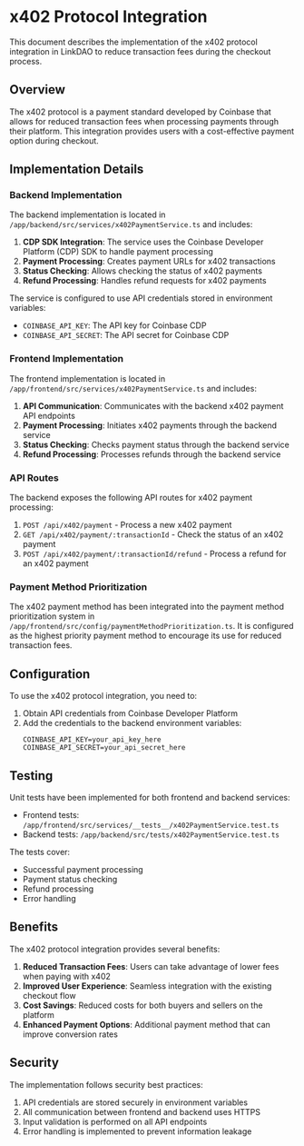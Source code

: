 # x402 Protocol Integration

This document describes the implementation of the x402 protocol integration in LinkDAO to reduce transaction fees during the checkout process.

## Overview

The x402 protocol is a payment standard developed by Coinbase that allows for reduced transaction fees when processing payments through their platform. This integration provides users with a cost-effective payment option during checkout.

## Implementation Details

### Backend Implementation

The backend implementation is located in `/app/backend/src/services/x402PaymentService.ts` and includes:

1. **CDP SDK Integration**: The service uses the Coinbase Developer Platform (CDP) SDK to handle payment processing
2. **Payment Processing**: Creates payment URLs for x402 transactions
3. **Status Checking**: Allows checking the status of x402 payments
4. **Refund Processing**: Handles refund requests for x402 payments

The service is configured to use API credentials stored in environment variables:
- `COINBASE_API_KEY`: The API key for Coinbase CDP
- `COINBASE_API_SECRET`: The API secret for Coinbase CDP

### Frontend Implementation

The frontend implementation is located in `/app/frontend/src/services/x402PaymentService.ts` and includes:

1. **API Communication**: Communicates with the backend x402 payment API endpoints
2. **Payment Processing**: Initiates x402 payments through the backend service
3. **Status Checking**: Checks payment status through the backend service
4. **Refund Processing**: Processes refunds through the backend service

### API Routes

The backend exposes the following API routes for x402 payment processing:

1. `POST /api/x402/payment` - Process a new x402 payment
2. `GET /api/x402/payment/:transactionId` - Check the status of an x402 payment
3. `POST /api/x402/payment/:transactionId/refund` - Process a refund for an x402 payment

### Payment Method Prioritization

The x402 payment method has been integrated into the payment method prioritization system in `/app/frontend/src/config/paymentMethodPrioritization.ts`. It is configured as the highest priority payment method to encourage its use for reduced transaction fees.

## Configuration

To use the x402 protocol integration, you need to:

1. Obtain API credentials from Coinbase Developer Platform
2. Add the credentials to the backend environment variables:
   ```
   COINBASE_API_KEY=your_api_key_here
   COINBASE_API_SECRET=your_api_secret_here
   ```

## Testing

Unit tests have been implemented for both frontend and backend services:

- Frontend tests: `/app/frontend/src/services/__tests__/x402PaymentService.test.ts`
- Backend tests: `/app/backend/src/tests/x402PaymentService.test.ts`

The tests cover:
- Successful payment processing
- Payment status checking
- Refund processing
- Error handling

## Benefits

The x402 protocol integration provides several benefits:

1. **Reduced Transaction Fees**: Users can take advantage of lower fees when paying with x402
2. **Improved User Experience**: Seamless integration with the existing checkout flow
3. **Cost Savings**: Reduced costs for both buyers and sellers on the platform
4. **Enhanced Payment Options**: Additional payment method that can improve conversion rates

## Security

The implementation follows security best practices:

1. API credentials are stored securely in environment variables
2. All communication between frontend and backend uses HTTPS
3. Input validation is performed on all API endpoints
4. Error handling is implemented to prevent information leakage